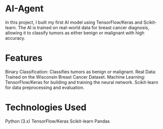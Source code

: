 # AI-Agent
In this project, I built my first AI model using TensorFlow/Keras and Scikit-learn. The AI is trained on real-world data for breast cancer diagnosis, allowing it to classify tumors as either benign or malignant with high accuracy.

# Features
Binary Classification: Classifies tumors as benign or malignant.
Real Data: Trained on the Wisconsin Breast Cancer Dataset.
Machine Learning:
TensorFlow/Keras for building and training the neural network.
Scikit-learn for data preprocessing and evaluation.

# Technologies Used
Python (3.x)
TensorFlow/Keras
Scikit-learn
Pandas